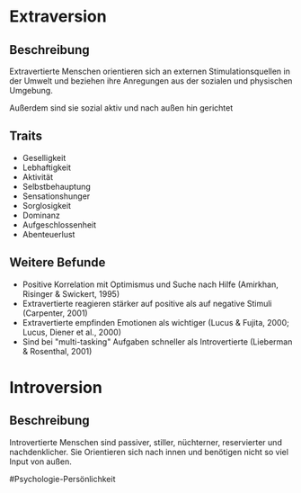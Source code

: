 # Extraversion
## Beschreibung
Extravertierte Menschen orientieren sich an externen Stimulationsquellen in der Umwelt und beziehen ihre Anregungen aus der sozialen und physischen Umgebung.

Außerdem sind sie sozial aktiv und nach außen hin gerichtet

## Traits
- Geselligkeit
- Lebhaftigkeit
- Aktivität
- Selbstbehauptung
- Sensationshunger
- Sorglosigkeit
- Dominanz
- Aufgeschlossenheit
- Abenteuerlust

## Weitere Befunde
- Positive Korrelation mit Optimismus und Suche nach Hilfe (Amirkhan, Risinger & Swickert, 1995)
- Extravertierte reagieren stärker auf positive als auf negative Stimuli (Carpenter, 2001)
- Extravertierte empfinden Emotionen als wichtiger (Lucus & Fujita, 2000; Lucus, Diener et al., 2000) 
- Sind bei "multi-tasking" Aufgaben schneller als Introvertierte (Lieberman & Rosenthal, 2001)

# Introversion
## Beschreibung
Introvertierte Menschen sind passiver, stiller, nüchterner, reservierter und nachdenklicher. Sie Orientieren sich nach innen und benötigen nicht so viel Input von außen.

#Psychologie-Persönlichkeit 